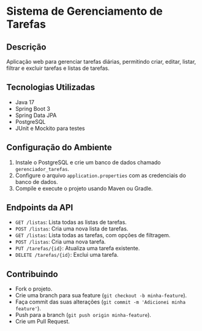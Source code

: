# Sistema de Gerenciamento de Tarefas

## Descrição

Aplicação web para gerenciar tarefas diárias, permitindo criar, editar, listar, filtrar e excluir tarefas e listas de tarefas.

## Tecnologias Utilizadas

- Java 17
- Spring Boot 3
- Spring Data JPA
- PostgreSQL
- JUnit e Mockito para testes

## Configuração do Ambiente

1. Instale o PostgreSQL e crie um banco de dados chamado `gerenciador_tarefas`.
2. Configure o arquivo `application.properties` com as credenciais do banco de dados.
3. Compile e execute o projeto usando Maven ou Gradle.

## Endpoints da API

- `GET /listas`: Lista todas as listas de tarefas.
- `POST /listas`: Cria uma nova lista de tarefas.
- `GET /listas`: Lista todas as tarefas, com opções de filtragem.
- `POST /listas`: Cria uma nova tarefa.
- `PUT /tarefas/{id}`: Atualiza uma tarefa existente.
- `DELETE /tarefas/{id}`: Exclui uma tarefa.

## Contribuindo

- Fork o projeto.
- Crie uma branch para sua feature (`git checkout -b minha-feature`).
- Faça commit das suas alterações (`git commit -m 'Adicionei minha feature'`).
- Push para a branch (`git push origin minha-feature`).
- Crie um Pull Request.
